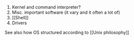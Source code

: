 1. Kernel and command interpreter?
2. Misc. important software (it vary and it often a lot of)
3. [[Shell]]
4. Drivers

See also how OS structured according to [[Unix philosophy]]